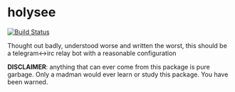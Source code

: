 # holysee

[![Build Status](https://travis-ci.org/crisidev/holysee.svg?branch=master)](https://travis-ci.org/crisidev/holysee)

Thought out badly, understood worse and written the worst, this should be a telegram<->irc
relay bot with a reasonable configuration

**DISCLAIMER**: anything that can ever come from this package is pure garbage. Only a madman
would ever learn or study this package. You have been warned.
